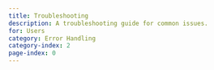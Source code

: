 ```yaml
---
title: Troubleshooting
description: A troubleshooting guide for common issues.
for: Users
category: Error Handling
category-index: 2
page-index: 0
---
```


